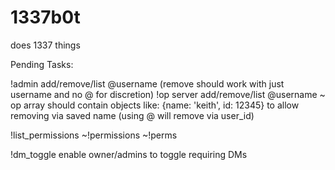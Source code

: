 # 1337b0t
does 1337 things

Pending Tasks:

!admin add/remove/list @username (remove should work with just username and no @ for discretion)
!op server add/remove/list @username
  ~ op array should contain objects like: {name: 'keith', id: 12345} to allow removing via saved name (using @ will remove via user_id)

!list_permissions
  ~!permissions
  ~!perms

!dm_toggle enable owner/admins to toggle requiring DMs

